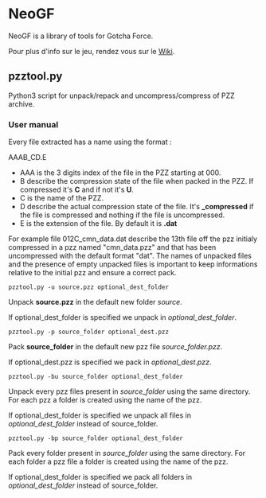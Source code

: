 # NeoGF
NeoGF is a library of tools for Gotcha Force.

Pour plus d'info sur le jeu, rendez vous sur le [Wiki](http://re.wiki.virtualworld.fr/index.php/Gotcha_Force).

## pzztool.py
Python3 script for unpack/repack and uncompress/compress of PZZ archive.

### User manual

Every file extracted has a name using the format :

AAAB_CD.E
- AAA is the 3 digits index of the file in the PZZ starting at 000.
- B describe the compression state of the file when packed in the PZZ. If compressed it's **C** and if not it's **U**.
- C is the name of the PZZ.
- D describe the actual compression state of the file. It's **\_compressed** if the file is compressed and nothing if the file is uncompressed.
- E is the extension of the file. By default it is **.dat**

For example file 012C_cmn_data.dat describe the 13th file off the pzz initialy compressed in a pzz named "cmn_data.pzz" and that has been uncompressed with the default format "dat". The names of unpacked files and the presence of empty unpacked files is important to keep informations relative to the initial pzz and ensure a correct pack.

```
pzztool.py -u source.pzz optional_dest_folder
```
Unpack **source.pzz** in the default new folder _source_.

If optional_dest_folder is specified we unpack in _optional_dest_folder_.
```
pzztool.py -p source_folder optional_dest.pzz
```
Pack **source_folder** in the default new pzz file _source_folder.pzz_.

If optional_dest.pzz is specified we pack in _optional_dest.pzz_.
```
pzztool.py -bu source_folder optional_dest_folder
```
Unpack every pzz files present in _source_folder_ using the same directory. For each pzz a folder is created using the name of the pzz.

If optional_dest_folder is specified we unpack all files in _optional_dest_folder_ instead of source_folder.
```
pzztool.py -bp source_folder optional_dest_folder
```
Pack every folder present in _source_folder_ using the same directory. For each folder a pzz file a folder is created using the name of the pzz.

If optional_dest_folder is specified we pack all folders in _optional_dest_folder_ instead of source_folder.
